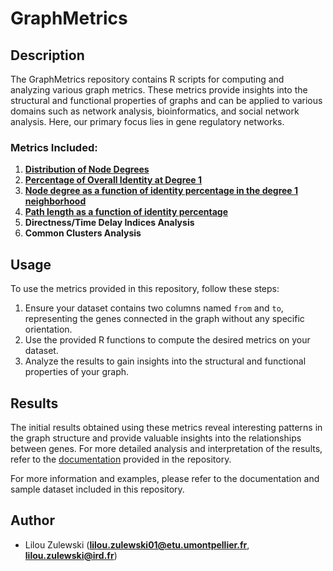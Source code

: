 # GraphMetrics

## Description

The GraphMetrics repository contains R scripts for computing and analyzing various graph metrics. These metrics provide insights into the structural and functional properties of graphs and can be applied to various domains such as network analysis, bioinformatics, and social network analysis. Here, our primary focus lies in gene regulatory networks.

### Metrics Included:

1. [**Distribution of Node Degrees**](./metrics_functions/DistributionNodeDegrees.R)
2. [**Percentage of Overall Identity at Degree 1**](./metrics_functions/PercentageOverallIdentityDegree1.R)
3. [**Node degree as a function of identity percentage in the degree 1 neighborhood**](./metrics_functions/ComparisonNodeDegreesPercentageIdentity.R)
4. [**Path length as a function of identity percentage**](./metrics_functions/PercentageOverallIdentityHigherDegrees.R)
5. **Directness/Time Delay Indices Analysis**
6. **Common Clusters Analysis**

## Usage

To use the metrics provided in this repository, follow these steps:

1. Ensure your dataset contains two columns named `from` and `to`, representing the genes connected in the graph without any specific orientation.
2. Use the provided R functions to compute the desired metrics on your dataset.
3. Analyze the results to gain insights into the structural and functional properties of your graph.

## Results

The initial results obtained using these metrics reveal interesting patterns in the graph structure and provide valuable insights into the relationships between genes. For more detailed analysis and interpretation of the results, refer to the [documentation](https://lilouzulewski.github.io/GraphMetrics/) provided in the repository.

For more information and examples, please refer to the documentation and sample dataset included in this repository.

## Author

- Lilou Zulewski (**lilou.zulewski01@etu.umontpellier.fr**, **lilou.zulewski@ird.fr**)
